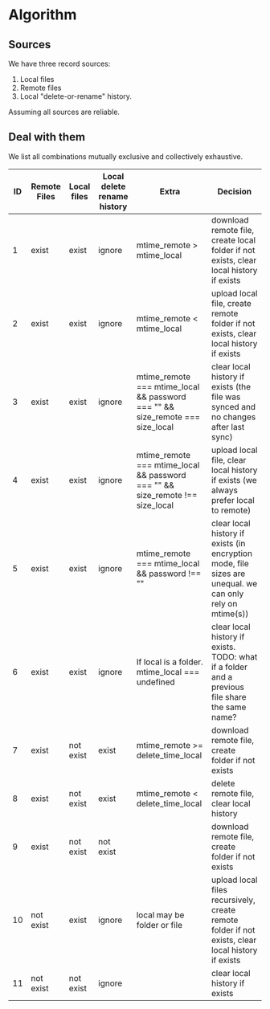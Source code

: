 # Algorithm

## Sources

We have three record sources:

1. Local files
2. Remote files
3. Local "delete-or-rename" history.

Assuming all sources are reliable.

## Deal with them

We list all combinations mutually exclusive and collectively exhaustive.

| ID  | Remote Files | Local files | Local delete rename history | Extra                                                                         | Decision                                                                                                 |
| --- | ------------ | ----------- | --------------------------- | ----------------------------------------------------------------------------- | -------------------------------------------------------------------------------------------------------- |
| 1   | exist        | exist       | ignore                      | mtime_remote > mtime_local                                                    | download remote file, create local folder if not exists, clear local history if exists                   |
| 2   | exist        | exist       | ignore                      | mtime_remote < mtime_local                                                    | upload local file, create remote folder if not exists, clear local history if exists                     |
| 3   | exist        | exist       | ignore                      | mtime_remote === mtime_local && password === "" && size_remote === size_local | clear local history if exists (the file was synced and no changes after last sync)                       |
| 4   | exist        | exist       | ignore                      | mtime_remote === mtime_local && password === "" && size_remote !== size_local | upload local file, clear local history if exists (we always prefer local to remote)                      |
| 5   | exist        | exist       | ignore                      | mtime_remote === mtime_local && password !== ""                               | clear local history if exists (in encryption mode, file sizes are unequal. we can only rely on mtime(s)) |
| 6   | exist        | exist       | ignore                      | If local is a folder. mtime_local === undefined                               | clear local history if exists. TODO: what if a folder and a previous file share the same name?           |
| 7   | exist        | not exist   | exist                       | mtime_remote >= delete_time_local                                             | download remote file, create folder if not exists                                                        |
| 8   | exist        | not exist   | exist                       | mtime_remote < delete_time_local                                              | delete remote file, clear local history                                                                  |
| 9   | exist        | not exist   | not exist                   |                                                                               | download remote file, create folder if not exists                                                        |
| 10  | not exist    | exist       | ignore                      | local may be folder or file                                                   | upload local files recursively, create remote folder if not exists, clear local history if exists        |
| 11  | not exist    | not exist   | ignore                      |                                                                               | clear local history if exists                                                                            |
